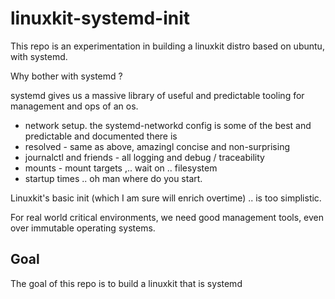 # linuxkit-systemd-init

This repo is an experimentation in building a linuxkit distro based on ubuntu, with systemd.

Why bother with systemd ? 

systemd gives us a massive library of useful and predictable tooling for management and ops of an os.

- network setup. the systemd-networkd config is some of the best and predictable and documented there is
- resolved - same as above, amazingl concise and non-surprising
- journalctl and friends - all logging and debug / traceability
- mounts - mount targets ,.. wait on .. filesystem
- startup times .. oh man where do you start.

Linuxkit's basic init (which I am sure will enrich overtime) .. is too simplistic.

For real world critical environments, we need good management tools, even over immutable operating systems.

## Goal

The goal of this repo is to build a linuxkit that is systemd
